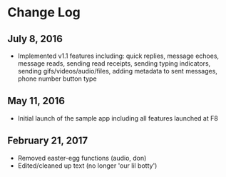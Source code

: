 # Change Log

## July 8, 2016

* Implemented v1.1 features including: quick replies, message echoes, message reads, sending read receipts, sending typing indicators, sending gifs/videos/audio/files, adding metadata to sent messages, phone number button type

## May 11, 2016

* Initial launch of the sample app including all features launched at F8

## February 21, 2017

* Removed easter-egg functions (audio, don)
* Edited/cleaned up text (no longer 'our lil botty')

